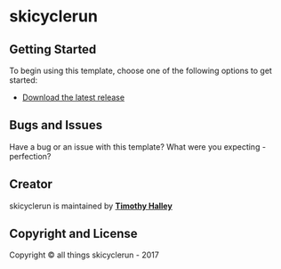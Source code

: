 # skicyclerun

## Getting Started

To begin using this template, choose one of the following options to get started:
* [Download the latest release](https://github.com/timothyhalley/skicyclerun)

## Bugs and Issues

Have a bug or an issue with this template? What were you expecting - perfection?

## Creator

skicyclerun is maintained by **[Timothy Halley](https://www.linkedin.com/in/timothyhalley)**

## Copyright and License

<p>Copyright &copy; all things skicyclerun - 2017</p>
